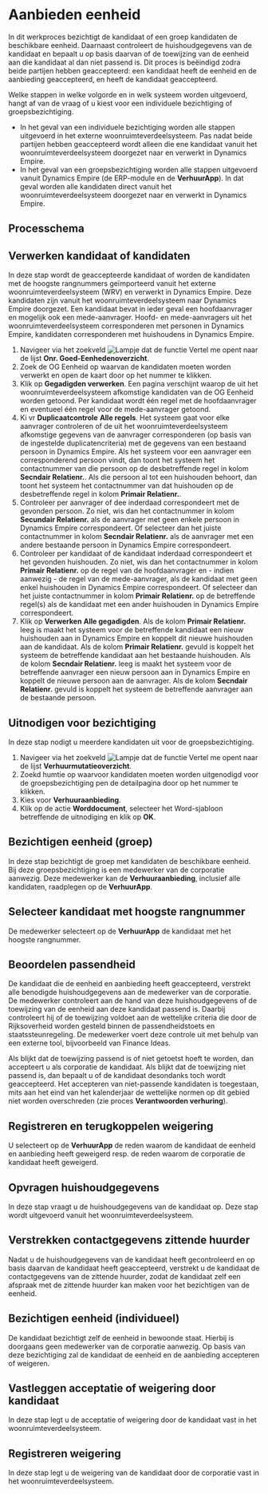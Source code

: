 # Aanbieden eenheid
In dit werkproces bezichtigt de kandidaat of een groep kandidaten de beschikbare eenheid. Daarnaast controleert  de huishoudgegevens van de kandidaat en bepaalt u op basis daarvan of de toewijzing van de eenheid aan die kandidaat al dan niet passend is. 
Dit proces is beëindigd zodra beide partijen hebben geaccepteerd: een kandidaat heeft de eenheid en de aanbieding geaccepteerd, en  heeft de kandidaat geaccepteerd. 

Welke stappen in welke volgorde en in welk systeem worden uitgevoerd, hangt af van de vraag of u kiest voor een individuele bezichtiging of groepsbezichtiging. 
  - In het geval van een individuele bezichtiging worden alle stappen uitgevoerd in het externe woonruimteverdeelsysteem. Pas nadat beide partijen hebben geaccepteerd wordt alleen die ene kandidaat vanuit het woonruimteverdeelsysteem doorgezet naar en verwerkt in Dynamics Empire. 
  - In het geval van een groepsbezichtiging worden alle stappen uitgevoerd vanuit Dynamics Empire (de ERP-module en de **VerhuurApp**). In dat geval worden alle kandidaten direct vanuit het woonruimteverdeelsysteem doorgezet naar en verwerkt in Dynamics Empire. 

## Processchema

## Verwerken kandidaat of kandidaten
In deze stap wordt de geaccepteerde kandidaat of worden de kandidaten met de hoogste rangnummers geïmporteerd vanuit het externe woonruimteverdeelsysteem (WRV) en verwerkt in Dynamics Empire. Deze kandidaten zijn vanuit het woonruimteverdeelsysteem naar Dynamics Empire doorgezet. Een kandidaat bevat in ieder geval een hoofdaanvrager en mogelijk ook een mede-aanvrager. Hoofd- en mede-aanvragers uit het woonruimteverdeelsysteem corresponderen met personen in Dynamics Empire, kandidaten corresponderen met huishoudens in Dynamics Empire.

1. Navigeer via het zoekveld ![Lampje dat de functie Vertel me opent](https://docs.microsoft.com/nl-NL/dynamics365/business-central/media/ui-search/search_small.png "Vertel me wat u wilt doen")  naar de lijst **Onr. Goed-Eenhedenoverzicht**.
2. Zoek de OG Eenheid op waarvan de kandidaten moeten worden verwerkt en open de kaart door op het nummer te klikken.
3. Klik op **Gegadigden verwerken**. Een pagina verschijnt waarop de uit het woonruimteverdeelsysteem afkomstige kandidaten van de OG Eenheid worden getoond. Per kandidaat wordt één regel met de hoofdaanvrager en eventueel één regel voor de mede-aanvrager getoond. 
4. Ki vr **Duplicaatcontrole**  **Alle regels**. Het systeem gaat voor elke aanvrager controleren of de uit het woonruimteverdeelsysteem afkomstige gegevens van de aanvrager corresponderen (op basis van de ingestelde duplicatencriteria) met de gegevens van een bestaand persoon in Dynamics Empire. Als het systeem voor een aanvrager een corresponderend persoon vindt, dan toont het  systeem het contactnummer van die persoon op de desbetreffende regel in kolom **Secndair Relatienr.**.  Als die persoon al tot een huishouden behoort, dan toont het systeem het contactnummer van dat huishouden op de desbetreffende regel in kolom **Primair Relatienr.**. 
5. Controleer per aanvrager of dee inderdaad correspondeert met de gevonden persoon. Zo niet, wis dan het contactnummer in kolom **Secundair Relatienr.** als de aanvrager met geen enkele persoon in Dynamics Empire correspondeert. Of selecteer dan het juiste contactnummer in kolom **Secndair Relatienr.** als de aanvrager met een andere bestaande persoon in Dynamics Empire correspondeert.  
6. Controleer per kandidaat of de kandidaat inderdaad correspondeert et het gevonden huishouden. Zo niet, wis dan het contactnummer in kolom **Primair Relatienr.** op de regel van de hoofdaanvrager en - indien aanwezig -  de regel van de mede-aanvrager, als de kandidaat met geen enkel huishouden in Dynamics Empire correspondeert. Of selecteer dan het juiste contactnummer in kolom **Primair Relatienr.** op de betreffende regel(s) als de kandidaat met een ander huishouden in Dynamics Empire correspondeert. 
7. Klik op **Verwerken**  **Alle gegadigden**. Als de kolom **Primair Relatienr.** leeg is maakt het systeem voor de betreffende kandidaat een nieuw huishouden aan in Dynamics Empire en koppelt dit nieuwe huishouden aan de kandidaat. Als de kolom **Primair Relatienr.** gevuld is koppelt het systeem de betreffende kandidaat aan het bestaande huishouden. Als de kolom **Secndair Relatienr.** leeg is maakt het systeem voor de betreffende aanvrager een nieuw persoon aan in Dynamics Empire en koppelt de nieuwe persoon aan de aanvrager. Als de kolom **Secndair Relatienr.** gevuld is koppelt het systeem de betreffende aanvrager aan de bestaande persoon. 

## Uitnodigen voor bezichtiging
In deze stap nodigt u meerdere kandidaten uit voor de groepsbezichtiging. 

1. Navigeer via het zoekveld ![Lampje dat de functie Vertel me opent](https://docs.microsoft.com/nl-NL/dynamics365/business-central/media/ui-search/search_small.png "Vertel me wat u wilt doen") naar de lijst **Verhuurmutatieoverzicht**.
2. Zoekd humtie op waarvoor kandidaten moeten worden uitgenodigd voor de groepsbezichtiging pen de detailpagina door op het nummer te klikken. 
4. Kies voor **Verhuuraanbieding**.
5. Klik op de actie **Worddocument**, selecteer het Word-sjabloon betreffende de uitnodiging en klik op **OK**.


## Bezichtigen eenheid (groep)
In deze stap bezichtigt de groep met kandidaten de beschikbare eenheid. Bij deze groepsbezichtiging is een medewerker van de corporatie aanwezig. Deze medewerker kan de **Verhuuraanbieding**, inclusief alle kandidaten, raadplegen op de **VerhuurApp**. 

## Selecteer kandidaat met hoogste rangnummer 
De medewerker selecteert op de **VerhuurApp** de kandidaat met het hoogste rangnummer. 

## Beoordelen passendheid 
De kandidaat die de eenheid en aanbieding heeft geaccepteerd, verstrekt alle benodigde huishoudgegevens aan de medewerker van de corporatie. De medewerker controleert aan de hand van deze huishoudgegevens of de toewijzing van de eenheid aan deze kandidaat passend is. Daarbij controleert hij of de toewijzing voldoet aan de wettelijke criteria die door de Rijksoverheid worden gesteld binnen de passendheidstoets en staatssteunregeling. De medewerker voert deze controle uit met behulp van een externe tool, bijvoorbeeld van Finance Ideas. 

Als blijkt dat de toewijzing passend is of niet getoetst hoeft te worden, dan accepteert u als corporatie de kandidaat. Als blijkt dat de toewijzing niet passend is, dan bepaalt u of de kandidaat desondanks toch wordt geaccepteerd. Het accepteren van niet-passende kandidaten is toegestaan, mits aan het eind van het kalenderjaar de wettelijke normen op dit gebied niet worden overschreden (zie proces **Verantwoorden verhuring**).  

## Registreren en terugkoppelen weigering 
U selecteert op de **VerhuurApp** de reden waarom de kandidaat de eenheid en aanbieding heeft geweigerd resp. de reden waarom de corporatie de kandidaat heeft geweigerd. 

## Opvragen huishoudgegevens 
In deze stap vraagt u de huishoudgegevens van de kandidaat op. Deze stap wordt uitgevoerd vanuit het woonruimteverdeelsysteem. 

## Verstrekken contactgegevens zittende huurder 
Nadat u de huishoudgegevens van de kandidaat heeft gecontroleerd en op basis daarvan de kandidaat heeft geaccepteerd, verstrekt u de kandidaat de contactgegevens van de zittende huurder, zodat de kandidaat zelf een afspraak met de zittende huurder kan maken voor het bezichtigen van de eenheid. 

## Bezichtigen eenheid (individueel) 
De kandidaat bezichtigt zelf de eenheid in bewoonde staat. Hierbij is doorgaans geen medewerker van de corporatie aanwezig. Op basis van deze bezichtiging zal de kandidaat de eenheid en de aanbieding accepteren of weigeren. 

## Vastleggen acceptatie of weigering door kandidaat 
In deze stap legt u de acceptatie of weigering door de kandidaat vast in het woonruimteverdeelsysteem. 

## Registreren weigering 
In deze stap legt u de weigering van de kandidaat door de corporatie vast in het woonruimteverdeelsysteem.  

<!--stackedit_data:
eyJoaXN0b3J5IjpbLTYwMDI5MjI2XX0=
-->